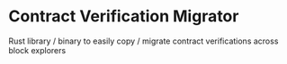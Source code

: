 # Contract Verification Migrator
Rust library / binary to easily copy / migrate contract verifications across block explorers


